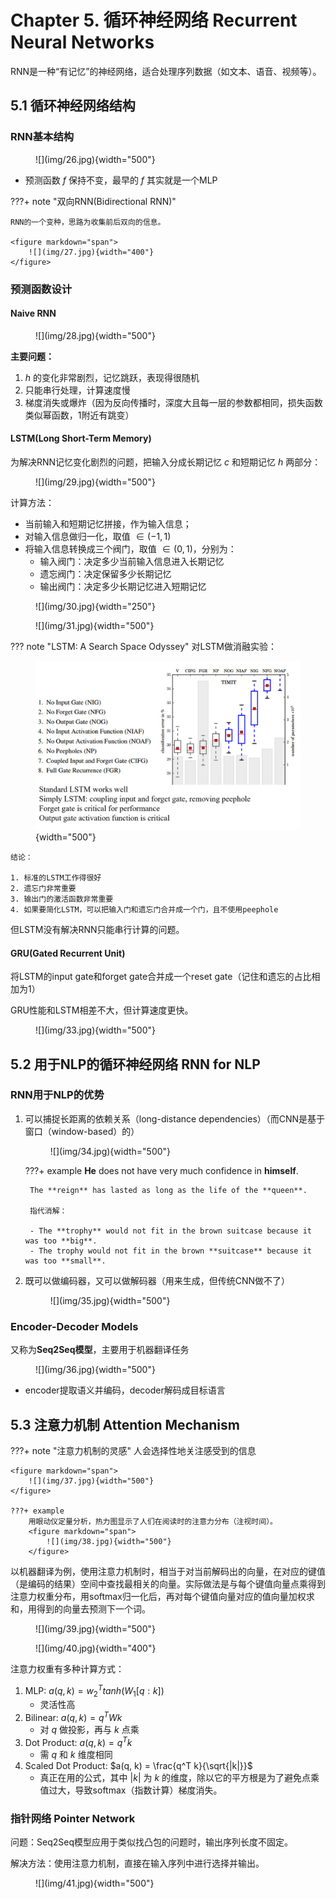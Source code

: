# Chapter 5. 循环神经网络 Recurrent Neural Networks

RNN是一种“有记忆”的神经网络，适合处理序列数据（如文本、语音、视频等）。

## 5.1 循环神经网络结构

### RNN基本结构

<figure markdown="span">
    ![](img/26.jpg){width="500"}
</figure>

- 预测函数 $f$ 保持不变，最早的 $f$ 其实就是一个MLP

???+ note "双向RNN(Bidirectional RNN)"

    RNN的一个变种，思路为收集前后双向的信息。

    <figure markdown="span">
        ![](img/27.jpg){width="400"}
    </figure>

### 预测函数设计

#### Naive RNN

<figure markdown="span">
    ![](img/28.jpg){width="500"}
</figure>

**主要问题：**

1. $h$ 的变化非常剧烈，记忆跳跃，表现得很随机
2. 只能串行处理，计算速度慢
3. 梯度消失或爆炸（因为反向传播时，深度大且每一层的参数都相同，损失函数类似幂函数，1附近有跳变）

#### LSTM(Long Short-Term Memory)

为解决RNN记忆变化剧烈的问题，把输入分成长期记忆 $c$ 和短期记忆 $h$ 两部分：

<figure markdown="span">
    ![](img/29.jpg){width="500"}
</figure>

计算方法：

- 当前输入和短期记忆拼接，作为输入信息；
- 对输入信息做归一化，取值 $\in (-1, 1)$
- 将输入信息转换成三个阀门，取值 $\in (0, 1)$，分别为：
    - 输入阀门：决定多少当前输入信息进入长期记忆
    - 遗忘阀门：决定保留多少长期记忆
    - 输出阀门：决定多少长期记忆进入短期记忆

<figure markdown="span">
    ![](img/30.jpg){width="250"}
</figure>
<figure markdown="span">
    ![](img/31.jpg){width="500"}
</figure>


??? note "LSTM: A Search Space Odyssey"
    对LSTM做消融实验：
    <figure markdown="span">
        ![](img/32.jpg){width="500"}
    </figure>

    结论：

    1. 标准的LSTM工作得很好
    2. 遗忘门非常重要
    3. 输出门的激活函数非常重要
    4. 如果要简化LSTM，可以把输入门和遗忘门合并成一个门，且不使用peephole

但LSTM没有解决RNN只能串行计算的问题。

#### GRU(Gated Recurrent Unit)

将LSTM的input gate和forget gate合并成一个reset gate（记住和遗忘的占比相加为1）

GRU性能和LSTM相差不大，但计算速度更快。

<figure markdown="span">
    ![](img/33.jpg){width="500"}
</figure>


## 5.2 用于NLP的循环神经网络 RNN for NLP

### RNN用于NLP的优势

1. 可以捕捉长距离的依赖关系（long-distance dependencies）（而CNN是基于窗口（window-based）的）

    <figure markdown="span">
        ![](img/34.jpg){width="500"}
    </figure>

    ???+ example
        **He** does not have very much confidence in **himself**.

        The **reign** has lasted as long as the life of the **queen**.

        指代消解：

        - The **trophy** would not fit in the brown suitcase because it was too **big**.
        - The trophy would not fit in the brown **suitcase** because it was too **small**.
        
2. 既可以做编码器，又可以做解码器（用来生成，但传统CNN做不了）

    <figure markdown="span">
        ![](img/35.jpg){width="500"}
    </figure>


### Encoder-Decoder Models

又称为**Seq2Seq模型**，主要用于机器翻译任务

<figure markdown="span">
    ![](img/36.jpg){width="500"}
</figure>

- encoder提取语义并编码，decoder解码成目标语言

## 5.3 注意力机制 Attention Mechanism

???+ note "注意力机制的灵感"
    人会选择性地关注感受到的信息

    <figure markdown="span">
        ![](img/37.jpg){width="500"}
    </figure>

    ???+ example
        用眼动仪定量分析，热力图显示了人们在阅读时的注意力分布（注视时间）。
        <figure markdown="span">
            ![](img/38.jpg){width="500"}
        </figure>


以机器翻译为例，使用注意力机制时，相当于对当前解码出的向量，在对应的键值（是编码的结果）空间中查找最相关的向量。实际做法是与每个键值向量点乘得到注意力权重分布，用softmax归一化后，再对每个键值向量对应的值向量加权求和，用得到的向量去预测下一个词。

<figure markdown="span">
    ![](img/39.jpg){width="500"}
</figure>
<figure markdown="span">
    ![](img/40.jpg){width="400"}
</figure>

注意力权重有多种计算方式：

1. MLP: $a(q, k) = w_2^T tanh(W_1[q:k])$
    - 灵活性高
2. Bilinear: $a(q, k) = q^T W k$
    - 对 $q$ 做投影，再与 $k$ 点乘
3. Dot Product: $a(q, k) = q^T k$
    - 需 $q$ 和 $k$ 维度相同
4. Scaled Dot Product: $a(q, k) = \frac{q^T k}{\sqrt{|k|}}$
    - 真正在用的公式，其中 $|k|$ 为 $k$ 的维度，除以它的平方根是为了避免点乘值过大，导致softmax（指数计算）梯度消失。


### 指针网络 Pointer Network

问题：Seq2Seq模型应用于类似找凸包的问题时，输出序列长度不固定。

解决方法：使用注意力机制，直接在输入序列中进行选择并输出。

<figure markdown="span">
    ![](img/41.jpg){width="500"}
</figure>